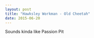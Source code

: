 ```yaml
---
layout: post
title: "Hawksley Workman - Old Cheetah"
date: 2015-06-20
---
```


Sounds kinda like Passion Pit
